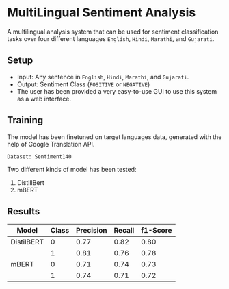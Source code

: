 # MultiLingual Sentiment Analysis
A multilingual analysis system that can be used for sentiment classification tasks over four different languages `English`, `Hindi`, `Marathi`, and `Gujarati`.

## Setup
* Input: Any sentence in `English`, `Hindi`, `Marathi`, and `Gujarati`.
* Output: Sentiment Class (`POSITIVE` or `NEGATIVE`)
* The user has been provided a very easy-to-use GUI to use this system as a web interface.

## Training
The model has been finetuned on target languages data, generated with the help of Google Translation API.
```
Dataset: Sentiment140
```
Two different kinds of model has been tested:
1. DistillBert
2. mBERT

## Results
| Model           | Class | Precision | Recall | f1-Score |
|-----------------|-------|-----------|--------|----------|
| DistilBERT      |   0   |    0.77   |  0.82  |   0.80   |
|                 |   1   |    0.81   |  0.76  |   0.78   |
| mBERT           |   0   |    0.71   |  0.74  |   0.73   |
|                 |   1   |    0.74   |  0.71  |   0.72   |
